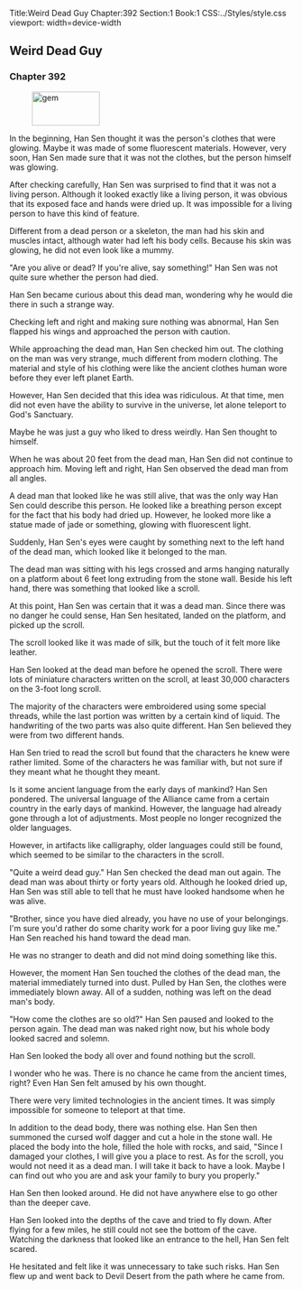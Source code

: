 Title:Weird Dead Guy 
Chapter:392 
Section:1 
Book:1 
CSS:../Styles/style.css 
viewport: width=device-width
  
## Weird Dead Guy
### Chapter 392
  
<figure>
	<img src="../Images/gem.gif" alt="gem" id="gem" width="120" height="60" />
</figure>
  

  
In the beginning, Han Sen thought it was the person's clothes that were glowing. Maybe it was made of some fluorescent materials. However, very soon, Han Sen made sure that it was not the clothes, but the person himself was glowing.

After checking carefully, Han Sen was surprised to find that it was not a living person. Although it looked exactly like a living person, it was obvious that its exposed face and hands were dried up. It was impossible for a living person to have this kind of feature.

Different from a dead person or a skeleton, the man had his skin and muscles intact, although water had left his body cells. Because his skin was glowing, he did not even look like a mummy.

"Are you alive or dead? If you're alive, say something!" Han Sen was not quite sure whether the person had died.

Han Sen became curious about this dead man, wondering why he would die there in such a strange way.

Checking left and right and making sure nothing was abnormal, Han Sen flapped his wings and approached the person with caution.

While approaching the dead man, Han Sen checked him out. The clothing on the man was very strange, much different from modern clothing. The material and style of his clothing were like the ancient clothes human wore before they ever left planet Earth.

However, Han Sen decided that this idea was ridiculous. At that time, men did not even have the ability to survive in the universe, let alone teleport to God's Sanctuary.

Maybe he was just a guy who liked to dress weirdly. Han Sen thought to himself.

When he was about 20 feet from the dead man, Han Sen did not continue to approach him. Moving left and right, Han Sen observed the dead man from all angles.

A dead man that looked like he was still alive, that was the only way Han Sen could describe this person. He looked like a breathing person except for the fact that his body had dried up. However, he looked more like a statue made of jade or something, glowing with fluorescent light.

Suddenly, Han Sen's eyes were caught by something next to the left hand of the dead man, which looked like it belonged to the man.

The dead man was sitting with his legs crossed and arms hanging naturally on a platform about 6 feet long extruding from the stone wall. Beside his left hand, there was something that looked like a scroll.

At this point, Han Sen was certain that it was a dead man. Since there was no danger he could sense, Han Sen hesitated, landed on the platform, and picked up the scroll.

The scroll looked like it was made of silk, but the touch of it felt more like leather.

Han Sen looked at the dead man before he opened the scroll. There were lots of miniature characters written on the scroll, at least 30,000 characters on the 3-foot long scroll.

The majority of the characters were embroidered using some special threads, while the last portion was written by a certain kind of liquid. The handwriting of the two parts was also quite different. Han Sen believed they were from two different hands.

Han Sen tried to read the scroll but found that the characters he knew were rather limited. Some of the characters he was familiar with, but not sure if they meant what he thought they meant.

Is it some ancient language from the early days of mankind? Han Sen pondered. The universal language of the Alliance came from a certain country in the early days of mankind. However, the language had already gone through a lot of adjustments. Most people no longer recognized the older languages.

However, in artifacts like calligraphy, older languages could still be found, which seemed to be similar to the characters in the scroll.

"Quite a weird dead guy." Han Sen checked the dead man out again. The dead man was about thirty or forty years old. Although he looked dried up, Han Sen was still able to tell that he must have looked handsome when he was alive.

"Brother, since you have died already, you have no use of your belongings. I'm sure you'd rather do some charity work for a poor living guy like me." Han Sen reached his hand toward the dead man.

He was no stranger to death and did not mind doing something like this.

However, the moment Han Sen touched the clothes of the dead man, the material immediately turned into dust. Pulled by Han Sen, the clothes were immediately blown away. All of a sudden, nothing was left on the dead man's body.

"How come the clothes are so old?" Han Sen paused and looked to the person again. The dead man was naked right now, but his whole body looked sacred and solemn.

Han Sen looked the body all over and found nothing but the scroll.

I wonder who he was. There is no chance he came from the ancient times, right? Even Han Sen felt amused by his own thought.

There were very limited technologies in the ancient times. It was simply impossible for someone to teleport at that time.

In addition to the dead body, there was nothing else. Han Sen then summoned the cursed wolf dagger and cut a hole in the stone wall. He placed the body into the hole, filled the hole with rocks, and said, "Since I damaged your clothes, I will give you a place to rest. As for the scroll, you would not need it as a dead man. I will take it back to have a look. Maybe I can find out who you are and ask your family to bury you properly."

Han Sen then looked around. He did not have anywhere else to go other than the deeper cave.

Han Sen looked into the depths of the cave and tried to fly down. After flying for a few miles, he still could not see the bottom of the cave. Watching the darkness that looked like an entrance to the hell, Han Sen felt scared.

He hesitated and felt like it was unnecessary to take such risks. Han Sen flew up and went back to Devil Desert from the path where he came from.